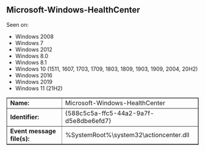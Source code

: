 ## Microsoft-Windows-HealthCenter

Seen on:
* Windows 2008
* Windows 7
* Windows 2012
* Windows 8.0
* Windows 8.1
* Windows 10 (1511, 1607, 1703, 1709, 1803, 1809, 1903, 1909, 2004, 20H2)
* Windows 2016
* Windows 2019
* Windows 11 (21H2)

<table border="1" class="docutils">
  <tbody>
    <tr>
      <td><b>Name:</b></td>
      <td>Microsoft-Windows-HealthCenter</td>
    </tr>
    <tr>
      <td><b>Identifier:</b></td>
      <td>{588c5c5a-ffc5-44a2-9a7f-d5e8dbe6efd7}</td>
    </tr>
    <tr>
      <td><b>Event message file(s):</b></td>
      <td>%SystemRoot%\system32\actioncenter.dll</td>
    </tr>
  </tbody>
</table>

&nbsp;

